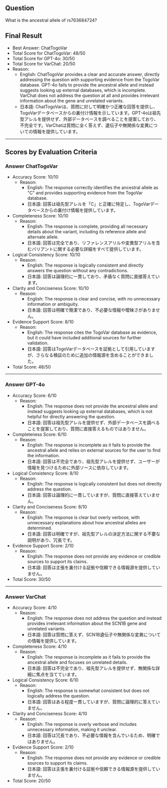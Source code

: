 ## Question

What is the ancestral allele of rs763684724?

## Final Result

- Best Answer: ChatTogoVar
- Total Score for ChatTogoVar: 48/50
- Total Score for GPT-4o: 30/50
- Total Score for VarChat: 20/50
- Reason:
  - English: ChatTogoVar provides a clear and accurate answer, directly addressing the question with supporting evidence from the TogoVar database. GPT-4o fails to provide the ancestral allele and instead suggests looking up external databases, which is incomplete. VarChat does not address the question at all and provides irrelevant information about the gene and unrelated variants.
  - 日本語: ChatTogoVarは、質問に対して明確かつ正確な回答を提供し、TogoVarデータベースからの裏付け情報を示しています。GPT-4oは祖先型アレルを提供せず、外部データベースを調べることを提案しており、不完全です。VarChatは質問に全く答えず、遺伝子や無関係な変異についての情報を提供しています。

---

## Scores by Evaluation Criteria

### Answer ChatTogoVar
- Accuracy Score: 10/10
  - Reason: 
    - English: The response correctly identifies the ancestral allele as "C" and provides supporting evidence from the TogoVar database.
    - 日本語: 回答は祖先型アレルを「C」と正確に特定し、TogoVarデータベースからの裏付け情報を提供しています。
- Completeness Score: 10/10
  - Reason: 
    - English: The response is complete, providing all necessary details about the variant, including its reference allele and alternate allele.
    - 日本語: 回答は完全であり、リファレンスアリルや変異型アリルを含むバリアントに関する必要な詳細をすべて提供しています。
- Logical Consistency Score: 10/10
  - Reason: 
    - English: The response is logically consistent and directly answers the question without any contradictions.
    - 日本語: 回答は論理的に一貫しており、矛盾なく質問に直接答えています。
- Clarity and Conciseness Score: 10/10
  - Reason: 
    - English: The response is clear and concise, with no unnecessary information or ambiguity.
    - 日本語: 回答は明確で簡潔であり、不必要な情報や曖昧さがありません。
- Evidence Support Score: 8/10
  - Reason: 
    - English: The response cites the TogoVar database as evidence, but it could have included additional sources for further validation.
    - 日本語: 回答はTogoVarデータベースを証拠として引用していますが、さらなる検証のために追加の情報源を含めることができました。
- Total Score: 48/50

---

### Answer GPT-4o
- Accuracy Score: 6/10
  - Reason: 
    - English: The response does not provide the ancestral allele and instead suggests looking up external databases, which is not helpful for directly answering the question.
    - 日本語: 回答は祖先型アレルを提供せず、外部データベースを調べることを提案しており、質問に直接答えるものではありません。
- Completeness Score: 6/10
  - Reason: 
    - English: The response is incomplete as it fails to provide the ancestral allele and relies on external sources for the user to find the information.
    - 日本語: 回答は不完全であり、祖先型アレルを提供せず、ユーザーが情報を見つけるために外部ソースに依存しています。
- Logical Consistency Score: 8/10
  - Reason: 
    - English: The response is logically consistent but does not directly address the question.
    - 日本語: 回答は論理的に一貫していますが、質問に直接答えていません。
- Clarity and Conciseness Score: 8/10
  - Reason: 
    - English: The response is clear but overly verbose, with unnecessary explanations about how ancestral alleles are determined.
    - 日本語: 回答は明確ですが、祖先型アレルの決定方法に関する不要な説明があり、冗長です。
- Evidence Support Score: 2/10
  - Reason: 
    - English: The response does not provide any evidence or credible sources to support its claims.
    - 日本語: 回答は主張を裏付ける証拠や信頼できる情報源を提供していません。
- Total Score: 30/50

---

### Answer VarChat
- Accuracy Score: 4/10
  - Reason: 
    - English: The response does not address the question and instead provides irrelevant information about the SCN1B gene and unrelated variants.
    - 日本語: 回答は質問に答えず、SCN1B遺伝子や無関係な変異についての情報を提供しています。
- Completeness Score: 4/10
  - Reason: 
    - English: The response is incomplete as it fails to provide the ancestral allele and focuses on unrelated details.
    - 日本語: 回答は不完全であり、祖先型アレルを提供せず、無関係な詳細に焦点を当てています。
- Logical Consistency Score: 6/10
  - Reason: 
    - English: The response is somewhat consistent but does not logically address the question.
    - 日本語: 回答はある程度一貫していますが、質問に論理的に答えていません。
- Clarity and Conciseness Score: 4/10
  - Reason: 
    - English: The response is overly verbose and includes unnecessary information, making it unclear.
    - 日本語: 回答は冗長であり、不必要な情報を含んでいるため、明確ではありません。
- Evidence Support Score: 2/10
  - Reason: 
    - English: The response does not provide any evidence or credible sources to support its claims.
    - 日本語: 回答は主張を裏付ける証拠や信頼できる情報源を提供していません。
- Total Score: 20/50